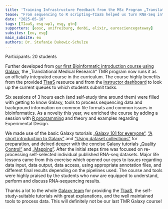 ```yaml
---
title: 'Training Infrastructure Feedback from the MSc Program „Translational Medical Research“ (TMR), Medical Faculty of Mannheim, University of Heidelberg; WS 2024/25'
tease: "From sequencing to R scripting—TIaaS helped us turn RNA-Seq into a hands-on learning success for future medical researchers."
date: "2025-05-18"
tags: [TIaaS, esg-wp1, esg, gtn]
supporters: [eosc, unifreiburg, denbi, elixir, eurosciencegateway]
subsites: [eu, esg]
main_subsite: eu
authors: Dr. Stefanie Dukowic-Schulze
---
```

Participants: 20 students

Further developed from [our first Bioinformatic introduction course using Galaxy](https://usegalaxy-eu.github.io/posts/2022/06/07/tiaas-stefanie-dukowic-schulze/), the „Translational Medical Research“ TMR program now runs it as an officially integrated course in the curriculum. The course highly benefits from the provided [TIaaS](https://usegalaxy.eu/tiaas/) resource and from the [instructor dashboard](https://usegalaxy.eu/tiaas/dashboard-example/) to look up the current queues to which students submit tasks.

Six sessions of 3 hours each (and self-study time around them) were filled with getting to know Galaxy, tools to process sequencing data and background information on common file formats and common issues in bioinformatics. As a novelty this year, we enriched the course by adding a session with [R programming](https://training.galaxyproject.org/training-material/topics/data-science/tutorials/r-basics/tutorial.html) and theory and examples regarding Experimental Design.

We made use of the basic Galaxy tutorials [„Galaxy 101 for everyone“](https://training.galaxyproject.org/training-material/topics/introduction/tutorials/galaxy-intro-101-everyone/tutorial.html), [“A short introduction to Galaxy”](https://training.galaxyproject.org/training-material/topics/introduction/tutorials/galaxy-intro-short/tutorial.html) and [“Using dataset collections”](https://training.galaxyproject.org/training-material/topics/galaxy-interface/tutorials/collections/tutorial.html) for preparation, and delved deeper with the concise Galaxy tutorials [„Quality Control“](https://training.galaxyproject.org/training-material/topics/sequence-analysis/tutorials/quality-control/tutorial.html) and [„Mapping”](https://training.galaxyproject.org/training-material/topics/sequence-analysis/tutorials/mapping/tutorial.html). After the initial steps time was focused on re-processing self-selected individual published RNA-seq datasets. Major life lessons came from this exercise which opened our eyes to issues regarding data input, data output, data access, using appropriate annotation files, and different final results depending on the pipelines used. The course and tools were highly praised by the students who now are equipped to understand, perform and discuss RNA-sequencing results.

Thanks a lot to the whole [Galaxy team](https://usegalaxy-eu.github.io/people) for providing the [TIaaS](https://usegalaxy.eu/tiaas/), the self-study-suitable tutorials with great explanations, and the well maintained tools to process data. This will definitely not be our last TMR Galaxy course!